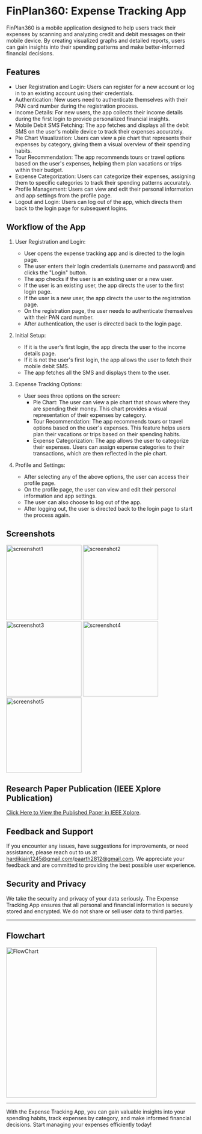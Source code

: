 FinPlan360: Expense Tracking App
====================
FinPlan360 is a mobile application designed to help users track their expenses by scanning and analyzing credit and debit messages on their mobile device. By creating visualized graphs and detailed reports, users can gain insights into their spending patterns and make better-informed financial decisions.

Features
--------

-   User Registration and Login: Users can register for a new account or log in to an existing account using their credentials.
-   Authentication: New users need to authenticate themselves with their PAN card number during the registration process.
-   Income Details: For new users, the app collects their income details during the first login to provide personalized financial insights.
-   Mobile Debit SMS Fetching: The app fetches and displays all the debit SMS on the user's mobile device to track their expenses accurately.
-   Pie Chart Visualization: Users can view a pie chart that represents their expenses by category, giving them a visual overview of their spending habits.
-   Tour Recommendation: The app recommends tours or travel options based on the user's expenses, helping them plan vacations or trips within their budget.
-   Expense Categorization: Users can categorize their expenses, assigning them to specific categories to track their spending patterns accurately.
-   Profile Management: Users can view and edit their personal information and app settings from the profile page.
-   Logout and Login: Users can log out of the app, which directs them back to the login page for subsequent logins.


Workflow of the App
-------------------

1.  User Registration and Login:

    -   User opens the expense tracking app and is directed to the login page.
    -   The user enters their login credentials (username and password) and clicks the "Login" button.
    -   The app checks if the user is an existing user or a new user.
    -   If the user is an existing user, the app directs the user to the first login page.
    -   If the user is a new user, the app directs the user to the registration page.
    -   On the registration page, the user needs to authenticate themselves with their PAN card number.
    -   After authentication, the user is directed back to the login page.
2.  Initial Setup:

    -   If it is the user's first login, the app directs the user to the income details page.
    -   If it is not the user's first login, the app allows the user to fetch their mobile debit SMS.
    -   The app fetches all the SMS and displays them to the user.
3.  Expense Tracking Options:

    -   User sees three options on the screen:
        -   Pie Chart: The user can view a pie chart that shows where they are spending their money. This chart provides a visual representation of their expenses by category.
        -   Tour Recommendation: The app recommends tours or travel options based on the user's expenses. This feature helps users plan their vacations or trips based on their spending habits.
        -   Expense Categorization: The app allows the user to categorize their expenses. Users can assign expense categories to their transactions, which are then reflected in the pie chart.
4.  Profile and Settings:

    -   After selecting any of the above options, the user can access their profile page.
    -   On the profile page, the user can view and edit their personal information and app settings.
    -   The user can also choose to log out of the app.
    -   After logging out, the user is directed back to the login page to start the process again.


<!-- 
Installation
------------

1.  Download the Expense Tracking App from the App Store or Google Play Store.
2.  Install the app on your mobile device.
3.  Launch the app and follow the on-screen instructions to register for a new account or log in to an existing account.
4.  Complete any necessary authentication or income details setup process.
5.  Once logged in, the app will guide you through the expense tracking options and provide insights into your spending habits.
 -->
Screenshots
------------
<img src="https://github.com/HardikSJain/FinPlan360/assets/81674309/9ed2253c-323a-4183-8abf-86a75202e3ff" alt="screenshot1" width="200">
<img src="https://github.com/HardikSJain/FinPlan360/assets/81674309/0e97d566-bc3b-4515-82d8-62c3af796a52" alt="screenshot2" width="200">
<img src="https://github.com/HardikSJain/FinPlan360/assets/81674309/aa2d8ff2-7f71-45b7-a456-7dbaddf428f4" alt="screenshot3" width="200">
<img src="https://github.com/HardikSJain/FinPlan360/assets/81674309/d5530641-4bb6-4f65-9b41-207f1e7a5b6c" alt="screenshot4" width="200">
<img src="https://github.com/HardikSJain/FinPlan360/assets/81674309/b4744888-ab42-4ac4-9716-8ab311763024" alt="screenshot5" width="200">

Research Paper Publication (IEEE Xplore Publication)
---------------------------

<a href="https://ieeexplore.ieee.org/document/10353348">Click Here to View the Published Paper in IEEE Xplore</a>.

 
Feedback and Support
--------------------

If you encounter any issues, have suggestions for improvements, or need assistance, please reach out to us at <hardikjain1245@gmail.com>/<paarth2812@gmail.com>. We appreciate your feedback and are committed to providing the best possible user experience.

Security and Privacy
--------------------

We take the security and privacy of your data seriously. The Expense Tracking App ensures that all personal and financial information is securely stored and encrypted. We do not share or sell user data to third parties.

* * * * *

## Flowchart
<img src="https://github.com/HardikSJain/FinPlan360/assets/81674309/af448af6-887e-46ff-b8ed-35cad7461ee5" alt="FlowChart" width="400">

* * * * *

With the Expense Tracking App, you can gain valuable insights into your spending habits, track expenses by category, and make informed financial decisions. Start managing your expenses efficiently today!
